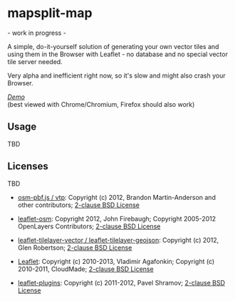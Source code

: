 mapsplit-map
============

\- work in progress \-

A simple, do-it-yourself solution of generating your own vector tiles and using them in the Browser with Leaflet - 
no database and no special vector tile server needed.

Very alpha and inefficient right now, so it's slow and might also crash your Browser.

*[Demo](http://norbertrenner.de/osm/mapsplit-map/)*<br>
(best viewed with Chrome/Chromium, Firefox should also work) 

## Usage

TBD

## Licenses

TBD

* [osm-pbf.js / vtp](https://github.com/nrenner/osm-pbf.js): Copyright (c) 2012, Brandon Martin-Anderson and other contributors; [2-clause BSD License](https://github.com/nrenner/osm-pbf.js/blob/master/LICENSE)
* [leaflet-osm](https://github.com/jfirebaugh/leaflet-osm): Copyright 2012, John Firebaugh; Copyright 2005-2012 OpenLayers Contributors; [2-clause BSD License](https://github.com/jfirebaugh/leaflet-osm/blob/master/BSD-LICENSE)
* [leaflet-tilelayer-vector / leaflet-tilelayer-geojson](https://github.com/nrenner/leaflet-tilelayer-vector): Copyright (c) 2012, Glen Robertson; [2-clause BSD License](https://github.com/nrenner/leaflet-tilelayer-vector/blob/master/LICENCE)

* [Leaflet](http://leafletjs.com/): Copyright (c) 2010-2013, Vladimir Agafonkin; Copyright (c) 2010-2011, CloudMade; [2-clause BSD License](https://github.com/Leaflet/Leaflet/blob/master/LICENSE)
* [leaflet-plugins](https://github.com/shramov/leaflet-plugins): Copyright (c) 2011-2012, Pavel Shramov; [2-clause BSD License](lib/leaflet-plugins/LICENSE)
 
